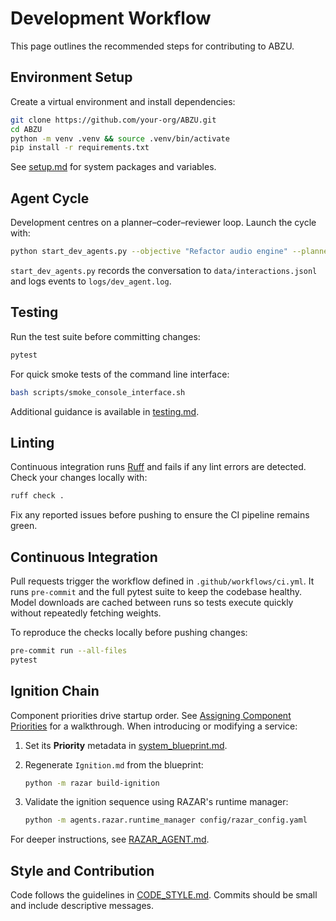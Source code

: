 # Development Workflow

This page outlines the recommended steps for contributing to ABZU.

## Environment Setup

Create a virtual environment and install dependencies:

```bash
git clone https://github.com/your-org/ABZU.git
cd ABZU
python -m venv .venv && source .venv/bin/activate
pip install -r requirements.txt
```

See [setup.md](setup.md) for system packages and variables.

## Agent Cycle

Development centres on a planner–coder–reviewer loop. Launch the cycle with:

```bash
python start_dev_agents.py --objective "Refactor audio engine" --planner-model glm-4.1
```

`start_dev_agents.py` records the conversation to `data/interactions.jsonl` and logs events to `logs/dev_agent.log`.

## Testing

Run the test suite before committing changes:

```bash
pytest
```

For quick smoke tests of the command line interface:

```bash
bash scripts/smoke_console_interface.sh
```

Additional guidance is available in [testing.md](testing.md).

## Linting

Continuous integration runs [Ruff](https://docs.astral.sh/ruff/) and fails if any
lint errors are detected. Check your changes locally with:

```bash
ruff check .
```

Fix any reported issues before pushing to ensure the CI pipeline remains
green.

## Continuous Integration

Pull requests trigger the workflow defined in
`.github/workflows/ci.yml`. It runs `pre-commit` and the full pytest suite
to keep the codebase healthy. Model downloads are cached between runs so
tests execute quickly without repeatedly fetching weights.

To reproduce the checks locally before pushing changes:

```bash
pre-commit run --all-files
pytest
```

## Ignition Chain

Component priorities drive startup order. See [Assigning Component
Priorities](developer_onboarding.md#assigning-component-priorities) for a
walkthrough. When introducing or modifying a service:

1. Set its **Priority** metadata in [system_blueprint.md](system_blueprint.md).
2. Regenerate `Ignition.md` from the blueprint:

   ```bash
   python -m razar build-ignition
   ```
3. Validate the ignition sequence using RAZAR's runtime manager:

   ```bash
   python -m agents.razar.runtime_manager config/razar_config.yaml
   ```

For deeper instructions, see [RAZAR_AGENT.md](RAZAR_AGENT.md).

## Style and Contribution

Code follows the guidelines in [CODE_STYLE.md](../CODE_STYLE.md). Commits should
be small and include descriptive messages.

